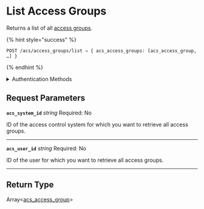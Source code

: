 # List Access Groups

Returns a list of all [access groups](https://docs.seam.co/latest/capability-guides/access-systems/assigning-users-to-access-groups).

{% hint style="success" %}
```
POST /acs/access_groups/list ⇒ { acs_access_groups: [acs_access_group, …] }
```
{% endhint %}

<details>

<summary>Authentication Methods</summary>

- API key
- Personal access token
  <br>Must also include the `seam-workspace` header in the request.
</details>

## Request Parameters

**`acs_system_id`** *string*
Required: No

ID of the access control system for which you want to retrieve all access groups.

---

**`acs_user_id`** *string*
Required: No

ID of the user for which you want to retrieve all access groups.

---


## Return Type

Array<[acs\_access\_group](./)>
